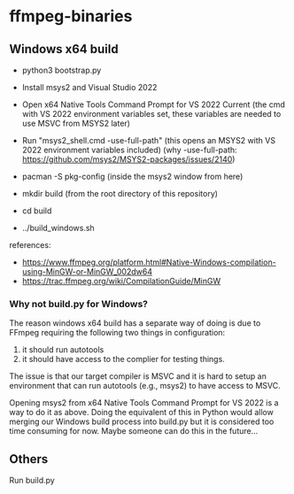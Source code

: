 # ffmpeg-binaries

## Windows x64 build

- python3 bootstrap.py

- Install msys2 and Visual Studio 2022

- Open x64 Native Tools Command Prompt for VS 2022 Current (the cmd with VS 2022 environment variables set, these variables are needed to use MSVC from MSYS2 later)

- Run "msys2_shell.cmd -use-full-path" (this opens an MSYS2 with VS 2022 environment variables included)
(why -use-full-path: https://github.com/msys2/MSYS2-packages/issues/2140)

- pacman -S pkg-config (inside the msys2 window from here)
- mkdir build (from the root directory of this repository)
- cd build
- ../build_windows.sh

references:
- https://www.ffmpeg.org/platform.html#Native-Windows-compilation-using-MinGW-or-MinGW_002dw64
- https://trac.ffmpeg.org/wiki/CompilationGuide/MinGW


### Why not build.py for Windows?

The reason windows x64 build has a separate way of doing is due to FFmpeg requiring the following two things in configuration:
1. it should run autotools
2. it should have access to the complier for testing things.

The issue is that our target compiler is MSVC and it is hard to setup an environment that can run autotools (e.g., msys2) to have access to MSVC.

Opening msys2 from x64 Native Tools Command Prompt for VS 2022 is a way to do it as above.
Doing the equivalent of this in Python would allow merging our Windows build process into build.py but it is considered too time consuming for now.
Maybe someone can do this in the future... 


## Others

Run build.py
